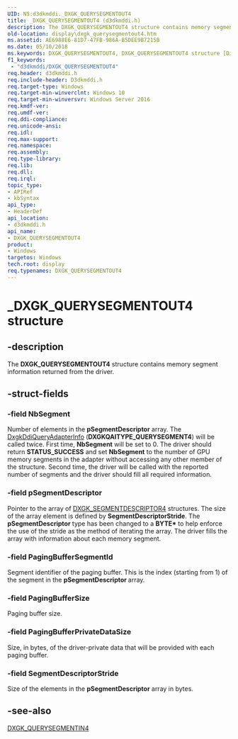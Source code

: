 ```yaml
---
UID: NS:d3dkmddi._DXGK_QUERYSEGMENTOUT4
title: _DXGK_QUERYSEGMENTOUT4 (d3dkmddi.h)
description: The DXGK_QUERYSEGMENTOUT4 structure contains memory segment information returned from the driver.
old-location: display\dxgk_querysegmentout4.htm
ms.assetid: AE6988E6-81D7-47FB-986A-B5DEE9B7215B
ms.date: 05/10/2018
ms.keywords: DXGK_QUERYSEGMENTOUT4, DXGK_QUERYSEGMENTOUT4 structure [Display Devices], _DXGK_QUERYSEGMENTOUT4, d3dkmddi/DXGK_QUERYSEGMENTOUT4, display.dxgk_querysegmentout4
f1_keywords:
 - "d3dkmddi/DXGK_QUERYSEGMENTOUT4"
req.header: d3dkmddi.h
req.include-header: D3dkmddi.h
req.target-type: Windows
req.target-min-winverclnt: Windows 10
req.target-min-winversvr: Windows Server 2016
req.kmdf-ver: 
req.umdf-ver: 
req.ddi-compliance: 
req.unicode-ansi: 
req.idl: 
req.max-support: 
req.namespace: 
req.assembly: 
req.type-library: 
req.lib: 
req.dll: 
req.irql: 
topic_type:
- APIRef
- kbSyntax
api_type:
- HeaderDef
api_location:
- d3dkmddi.h
api_name:
- DXGK_QUERYSEGMENTOUT4
product:
- Windows
targetos: Windows
tech.root: display
req.typenames: DXGK_QUERYSEGMENTOUT4
---
```


# _DXGK_QUERYSEGMENTOUT4 structure


## -description


The <b>DXGK_QUERYSEGMENTOUT4</b> structure contains memory segment information  returned from the driver.


## -struct-fields




### -field NbSegment

Number of elements in the <b>pSegmentDescriptor</b> array. The <a href="https://docs.microsoft.com/windows-hardware/drivers/ddi/d3dkmddi/nc-d3dkmddi-dxgkddi_queryadapterinfo">DxgkDdiQueryAdapterInfo</a> (<b>DXGKQAITYPE_QUERYSEGMENT4</b>) will be called twice. First time, <b>NbSegment</b> will be set to 0. The driver should return <b>STATUS_SUCCESS</b> and set <b>NbSegment</b> to the number of GPU memory segments in the adapter without accessing any other member of the structure. Second time, the driver will be called with the reported number of segments and the driver should fill all required information.


### -field pSegmentDescriptor

Pointer to the array of <a href="https://docs.microsoft.com/windows-hardware/drivers/ddi/d3dkmddi/ns-d3dkmddi-_dxgk_segmentdescriptor4">DXGK_SEGMENTDESCRIPTOR4</a> structures. The size of the array element is defined by <b>SegmentDescriptorStride</b>. The <b>pSegmentDescriptor</b> type has been changed to a <b>BYTE*</b> to help enforce the use of the stride as the method of iterating the array. The driver fills the array with information about each memory segment.


### -field PagingBufferSegmentId

Segment identifier of the paging buffer. This is the index (starting from 1) of the segment in the <b>pSegmentDescriptor </b>array.


### -field PagingBufferSize

Paging buffer size.


### -field PagingBufferPrivateDataSize

Size, in bytes, of the driver-private data that will be provided with each paging buffer.


### -field SegmentDescriptorStride

Size of the elements in the <b>pSegmentDescriptor</b> array in bytes.


## -see-also




<a href="https://docs.microsoft.com/windows-hardware/drivers/ddi/d3dkmddi/ns-d3dkmddi-_dxgk_querysegmentin4">DXGK_QUERYSEGMENTIN4</a>
 

 

